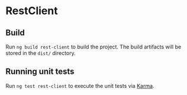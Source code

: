 # RestClient

## Build

Run `ng build rest-client` to build the project. The build artifacts will be stored in the `dist/` directory.

## Running unit tests

Run `ng test rest-client` to execute the unit tests via [Karma](https://karma-runner.github.io).